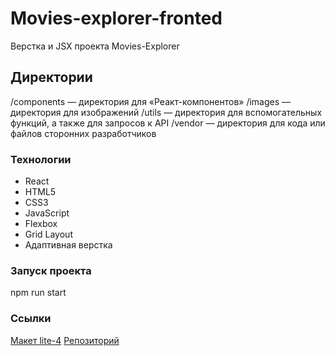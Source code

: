 # Movies-explorer-fronted

Верстка и JSX проекта Movies-Explorer

## Директории

/components — директория для «Реакт-компонентов»
/images — директория для изображений 
/utils — директория для вспомогательных функций, а также для запросов к API 
/vendor — директория для кода или файлов сторонних разработчиков

### Технологии

- React
- HTML5
- CSS3
- JavaScript
- Flexbox
- Grid Layout
- Адаптивная верстка

### Запуск проекта

npm run start

### Ссылки

[Макет lite-4](https://www.figma.com/file/6FMWkB94wE7KTkcCgUXtnC/%D0%94%D0%B8%D0%BF%D0%BB%D0%BE%D0%BC%D0%BD%D1%8B%D0%B9-%D0%BF%D1%80%D0%BE%D0%B5%D0%BA%D1%82?type=design&node-id=1%3A3198&mode=design&t=N1Y2Dr6vMkwDsu2p-1)
[Репозиторий](https://github.com/Zhuuravel/movies-explorer-frontend)
